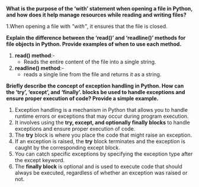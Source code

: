 **What is the purpose of the ‘with’ statement when opening a file in Python,
and how does it help manage resources while reading and writing files?**

1.When opening a file with *"with"*, it ensures that the file is closed.

**Explain the difference between the ‘read()’ and ‘readline()’ methods for file objects in Python.
Provide examples of when to use each method.**

1. **read() method**:-
   - Reads the entire content of the file into a single string.
2. **readline() method**:-
   - reads a single line from the file and returns it as a string.

**Briefly describe the concept of exception handling in Python. How can the ‘try’, ‘except’, and ‘finally’.
blocks be used to handle exceptions and ensure proper execution of code? Provide a simple example.**

1. Exception handling is a mechanism in Python that allows you to handle runtime errors or exceptions that may occur during program execution.
2. It involves using the **try, except, and optionally finally blocks** to handle exceptions and ensure proper execution of code.
3. The **try** block is where you place the code that might raise an exception. 
4. If an exception is raised, the **try** block terminates and the exception is caught by the corresponding except block.
5. You can catch specific exceptions by specifying the exception type after the except keyword.
6. The **finally block** is optional and is used to execute code that should always be executed, regardless of whether an exception was raised or not.


